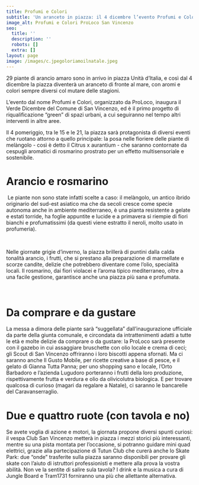 ```yaml
---
title: Profumi e Colori
subtitle: 'Un aranceto in piazza: il 4 dicembre l’evento Profumi e Colori'
image_alt: Profumi e Colori ProLoco San Vincenzo
seo:
  title: ''
  description: ''
  robots: []
  extra: []
layout: page
image: /images/c.jpegoloriamoilnatale.jpeg
---
```

29 piante di arancio amaro sono in arrivo in piazza Unità d’Italia, e così dal 4 dicembre la piazza diventerà un aranceto di fronte al mare, con aromi e colori sempre diversi col mutare delle stagioni. 

L’evento dal nome Profumi e Colori, organizzato da ProLoco, inaugura il Verde Dicembre del Comune di San Vincenzo, ed è il primo progetto di riqualificazione “green” di spazi urbani, a cui seguiranno nel tempo altri interventi in altre aree. 

Il 4 pomeriggio, tra le 15 e le 21, la piazza sarà protagonista di diversi eventi che ruotano attorno a quello principale: la posa nelle fioriere delle piante di melàngolo - così è detto il Citrus x aurantium - che saranno contornate da cespugli aromatici di rosmarino prostrato per un
effetto multisensoriale e sostenibile. 

# Arancio e rosmarino

 Le piante non sono state infatti scelte a caso: il melàngolo, un antico ibrido originario del sud-est asiatico ma che da secoli cresce come specie autonoma anche in ambiente mediterraneo, è una pianta resistente a gelate e estati torride, ha foglie appuntite e lucide e a primavera si riempie di fiori bianchi e profumatissimi (da questi viene estratto il neroli, molto usato in profumeria).

 

Nelle giornate grigie d’inverno, la piazza brillerà di puntini dalla calda tonalità arancio, i frutti, che si prestano alla preparazione di marmellate e scorze candite, delizie che potrebbero diventare come l’olio, specialità locali. Il rosmarino, dai fiori violacei e l’aroma tipico mediterraneo, oltre a una facile gestione, garantisce anche una piazza più sana e profumata.

 

# Da comprare e da gustare

La messa a dimora delle piante sarà “suggellata” dall’inaugurazione ufficiale da parte della giunta comunale, e circondata da intrattenimenti adatti a tutte le età e molte delizie da comprare o da gustare: la ProLoco sarà presente con il gazebo in cui assaggiare bruschette con olio
locale e crema di ceci; gli Scout di San Vincenzo offriranno i loro biscotti appena sfornati. Ma ci saranno anche Il Gusto Mobile, per ricette creative a base di pesce, e il gelato di Gianna Tutta Panna; per uno shopping sano e locale, l’Orto Barbadoro e l’azienda Lugudoro porteranno i frutti della loro produzione, rispettivamente frutta e verdura e olio da olivicolutra biologica. E per trovare qualcosa di curioso (magari da regalare a Natale), ci saranno le bancarelle del Caravanserraglio. 

# Due e quattro ruote (con tavola e no)

Se avete voglia di azione e motori, la giornata propone diversi spunti curiosi: il vespa Club San Vincenzo metterà in piazza i mezzi storici più interessanti, mentre su una pista montata per l’occasione, si potranno guidare mini quad elettrici, grazie alla partecipazione di Tutun Club
che curerà anche lo Skate Park: due “onde” trasferite sulla piazza saranno disponibili per provare gli skate con l’aiuto di istruttori professionisti e
mettere alla prova la vostra abilità. Non ve la sentite di salire sula tavola?
I drink e la musica a cura di Jungle Board e Tram1731 forniranno una più che allettante alternativa.

 
